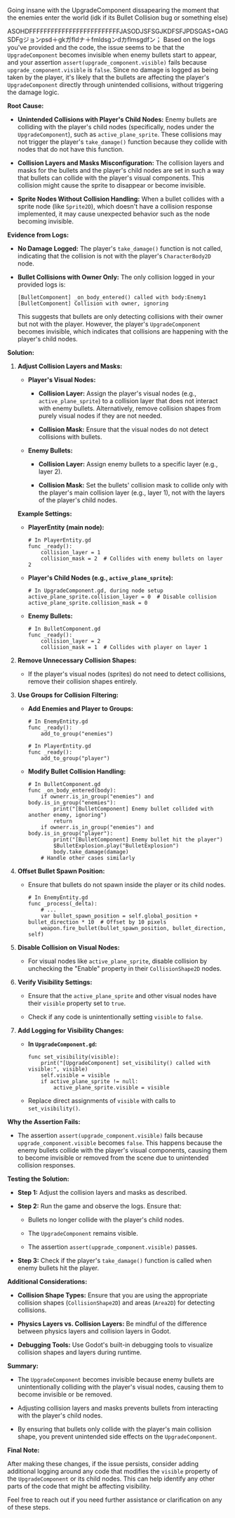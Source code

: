 Going insane with the UpgradeComponent dissapearing the moment that the enemies enter the world (idk if its Bullet Collision bug or something else)


ASOHDFFFFFFFFFFFFFFFFFFFFFFFFFJASODJSFSGJKDFSFJPDSGAS+OAGSDFgジョンpsd＋gkガfldナ＋fmldsgンdカflmsgdfン；
Based on the logs you've provided and the code, the issue seems to be that the `UpgradeComponent` becomes invisible when enemy bullets start to appear, and your assertion `assert(upgrade_component.visible)` fails because `upgrade_component.visible` is `false`. Since no damage is logged as being taken by the player, it's likely that the bullets are affecting the player's `UpgradeComponent` directly through unintended collisions, without triggering the damage logic.

**Root Cause:**

- **Unintended Collisions with Player's Child Nodes:** Enemy bullets are colliding with the player's child nodes (specifically, nodes under the `UpgradeComponent`), such as `active_plane_sprite`. These collisions may not trigger the player's `take_damage()` function because they collide with nodes that do not have this function.

- **Collision Layers and Masks Misconfiguration:** The collision layers and masks for the bullets and the player's child nodes are set in such a way that bullets can collide with the player's visual components. This collision might cause the sprite to disappear or become invisible.

- **Sprite Nodes Without Collision Handling:** When a bullet collides with a sprite node (like `Sprite2D`), which doesn't have a collision response implemented, it may cause unexpected behavior such as the node becoming invisible.

**Evidence from Logs:**

- **No Damage Logged:** The player's `take_damage()` function is not called, indicating that the collision is not with the player's `CharacterBody2D` node.

- **Bullet Collisions with Owner Only:** The only collision logged in your provided logs is:

  ```
  [BulletComponent] _on_body_entered() called with body:Enemy1
  [BulletComponent] Collision with owner, ignoring
  ```

  This suggests that bullets are only detecting collisions with their owner but not with the player. However, the player's `UpgradeComponent` becomes invisible, which indicates that collisions are happening with the player's child nodes.

**Solution:**

1. **Adjust Collision Layers and Masks:**

   - **Player's Visual Nodes:**

     - **Collision Layer:** Assign the player's visual nodes (e.g., `active_plane_sprite`) to a collision layer that does not interact with enemy bullets. Alternatively, remove collision shapes from purely visual nodes if they are not needed.

     - **Collision Mask:** Ensure that the visual nodes do not detect collisions with bullets.

   - **Enemy Bullets:**

     - **Collision Layer:** Assign enemy bullets to a specific layer (e.g., layer 2).

     - **Collision Mask:** Set the bullets' collision mask to collide only with the player's main collision layer (e.g., layer 1), not with the layers of the player's child nodes.

   **Example Settings:**

   - **PlayerEntity (main node):**

     ```gdscript
     # In PlayerEntity.gd
     func _ready():
         collision_layer = 1
         collision_mask = 2  # Collides with enemy bullets on layer 2
     ```

   - **Player's Child Nodes (e.g., `active_plane_sprite`):**

     ```gdscript
     # In UpgradeComponent.gd, during node setup
     active_plane_sprite.collision_layer = 0  # Disable collision
     active_plane_sprite.collision_mask = 0
     ```

   - **Enemy Bullets:**

     ```gdscript
     # In BulletComponent.gd
     func _ready():
         collision_layer = 2
         collision_mask = 1  # Collides with player on layer 1
     ```

2. **Remove Unnecessary Collision Shapes:**

   - If the player's visual nodes (sprites) do not need to detect collisions, remove their collision shapes entirely.

3. **Use Groups for Collision Filtering:**

   - **Add Enemies and Player to Groups:**

     ```gdscript
     # In EnemyEntity.gd
     func _ready():
         add_to_group("enemies")
     
     # In PlayerEntity.gd
     func _ready():
         add_to_group("player")
     ```

   - **Modify Bullet Collision Handling:**

     ```gdscript
     # In BulletComponent.gd
     func _on_body_entered(body):
         if ownerr.is_in_group("enemies") and body.is_in_group("enemies"):
             print("[BulletComponent] Enemy bullet collided with another enemy, ignoring")
             return
         if ownerr.is_in_group("enemies") and body.is_in_group("player"):
             print("[BulletComponent] Enemy bullet hit the player")
             $BulletExplosion.play("BulletExplosion")
             body.take_damage(damage)
         # Handle other cases similarly
     ```

4. **Offset Bullet Spawn Position:**

   - Ensure that bullets do not spawn inside the player or its child nodes.

     ```gdscript
     # In EnemyEntity.gd
     func _process(_delta):
         # ...
         var bullet_spawn_position = self.global_position + bullet_direction * 10  # Offset by 10 pixels
         weapon.fire_bullet(bullet_spawn_position, bullet_direction, self)
     ```

5. **Disable Collision on Visual Nodes:**

   - For visual nodes like `active_plane_sprite`, disable collision by unchecking the "Enable" property in their `CollisionShape2D` nodes.

6. **Verify Visibility Settings:**

   - Ensure that the `active_plane_sprite` and other visual nodes have their `visible` property set to `true`.

   - Check if any code is unintentionally setting `visible` to `false`.

7. **Add Logging for Visibility Changes:**

   - **In `UpgradeComponent.gd`:**

     ```gdscript
     func set_visibility(visible):
         print("[UpgradeComponent] set_visibility() called with visible:", visible)
         self.visible = visible
         if active_plane_sprite != null:
             active_plane_sprite.visible = visible
     ```

   - Replace direct assignments of `visible` with calls to `set_visibility()`.

**Why the Assertion Fails:**

- The assertion `assert(upgrade_component.visible)` fails because `upgrade_component.visible` becomes `false`. This happens because the enemy bullets collide with the player's visual components, causing them to become invisible or removed from the scene due to unintended collision responses.

**Testing the Solution:**

- **Step 1:** Adjust the collision layers and masks as described.

- **Step 2:** Run the game and observe the logs. Ensure that:

  - Bullets no longer collide with the player's child nodes.

  - The `UpgradeComponent` remains visible.

  - The assertion `assert(upgrade_component.visible)` passes.

- **Step 3:** Check if the player's `take_damage()` function is called when enemy bullets hit the player.

**Additional Considerations:**

- **Collision Shape Types:** Ensure that you are using the appropriate collision shapes (`CollisionShape2D`) and areas (`Area2D`) for detecting collisions.

- **Physics Layers vs. Collision Layers:** Be mindful of the difference between physics layers and collision layers in Godot.

- **Debugging Tools:** Use Godot's built-in debugging tools to visualize collision shapes and layers during runtime.

**Summary:**

- The `UpgradeComponent` becomes invisible because enemy bullets are unintentionally colliding with the player's visual nodes, causing them to become invisible or be removed.

- Adjusting collision layers and masks prevents bullets from interacting with the player's child nodes.

- By ensuring that bullets only collide with the player's main collision shape, you prevent unintended side effects on the `UpgradeComponent`.

**Final Note:**

After making these changes, if the issue persists, consider adding additional logging around any code that modifies the `visible` property of the `UpgradeComponent` or its child nodes. This can help identify any other parts of the code that might be affecting visibility.

Feel free to reach out if you need further assistance or clarification on any of these steps.

